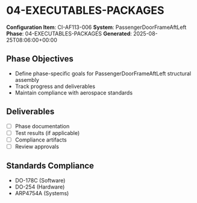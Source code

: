 # 04-EXECUTABLES-PACKAGES

**Configuration Item**: CI-AF113-006
**System**: PassengerDoorFrameAftLeft
**Phase**: 04-EXECUTABLES-PACKAGES
**Generated**: 2025-08-25T08:06:00+00:00

## Phase Objectives
- Define phase-specific goals for PassengerDoorFrameAftLeft structural assembly
- Track progress and deliverables
- Maintain compliance with aerospace standards

## Deliverables
- [ ] Phase documentation
- [ ] Test results (if applicable)
- [ ] Compliance artifacts
- [ ] Review approvals

## Standards Compliance
- DO-178C (Software)
- DO-254 (Hardware)
- ARP4754A (Systems)

